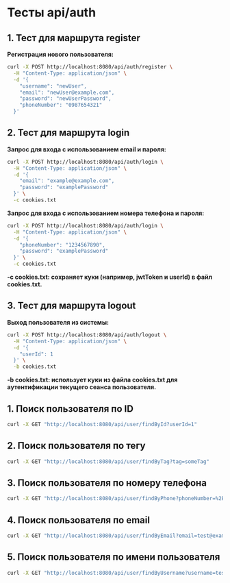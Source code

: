 # Тесты api/auth

## 1. Тест для маршрута register
**Регистрация нового пользователя:**

```bash
curl -X POST http://localhost:8080/api/auth/register \
  -H "Content-Type: application/json" \
  -d '{
    "username": "newUser",
    "email": "newUser@example.com",
    "password": "newUserPassword",
    "phoneNumber": "0987654321"
  }'
```

## 2. Тест для маршрута login
**Запрос для входа с использованием email и пароля:**

```bash
curl -X POST http://localhost:8080/api/auth/login \
  -H "Content-Type: application/json" \
  -d '{
    "email": "example@example.com",
    "password": "examplePassword"
  }' \
  -c cookies.txt
```

**Запрос для входа с использованием номера телефона и пароля:**
```bash
curl -X POST http://localhost:8080/api/auth/login \
  -H "Content-Type: application/json" \
  -d '{
    "phoneNumber": "1234567890",
    "password": "examplePassword"
  }' \
  -c cookies.txt
```
**-c cookies.txt: сохраняет куки (например, jwtToken и userId) в файл cookies.txt.**

## 3. Тест для маршрута logout
**Выход пользователя из системы:**

```bash
curl -X POST http://localhost:8080/api/auth/logout \
  -H "Content-Type: application/json" \
  -d '{
    "userId": 1
  }' \
  -b cookies.txt
```
**-b cookies.txt: использует куки из файла cookies.txt для аутентификации текущего сеанса пользователя.**




## 1. Поиск пользователя по ID
```bash
curl -X GET "http://localhost:8080/api/user/findById?userId=1"
```
## 2. Поиск пользователя по тегу
```bash
curl -X GET "http://localhost:8080/api/user/findByTag?tag=someTag"
```
## 3. Поиск пользователя по номеру телефона
```bash
curl -X GET "http://localhost:8080/api/user/findByPhone?phoneNumber=%2B123456789"
```
## 4. Поиск пользователя по email
```bash
curl -X GET "http://localhost:8080/api/user/findByEmail?email=test@example.com"
```
## 5. Поиск пользователя по имени пользователя
```bash
curl -X GET "http://localhost:8080/api/user/findByUsername?username=testuser"
```